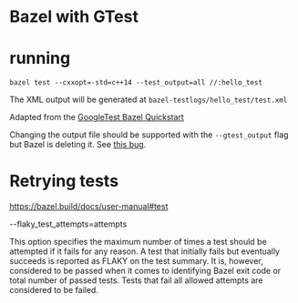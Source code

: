 # Bazel with GTest

# running

```shell
bazel test --cxxopt=-std=c++14 --test_output=all //:hello_test
```

The XML output will be generated at `bazel-testlogs/hello_test/test.xml`

Adapted from the [GoogleTest Bazel Quickstart](https://google.github.io/googletest/quickstart-bazel.html)

Changing the output file should be supported with the `--gtest_output` flag but Bazel is deleting it.
See [this bug](https://github.com/bazelbuild/bazel/issues/16507).


# Retrying tests
https://bazel.build/docs/user-manual#test

--flaky_test_attempts=attempts

This option specifies the maximum number of times a test should be attempted if it fails for any reason. A test that initially fails but eventually succeeds is reported as FLAKY on the test summary. It is, however, considered to be passed when it comes to identifying Bazel exit code or total number of passed tests. Tests that fail all allowed attempts are considered to be failed.

